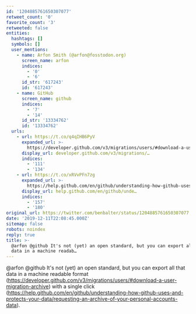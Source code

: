 ```yaml
---
id: '1204885761650307077'
retweet_count: '0'
favorite_count: '3'
retweeted: false
entities:
  hashtags: []
  symbols: []
  user_mentions:
    - name: Arfon Smith (@arfon@fosstodon.org)
      screen_name: arfon
      indices:
        - '0'
        - '6'
      id_str: '617243'
      id: '617243'
    - name: GitHub
      screen_name: github
      indices:
        - '7'
        - '14'
      id_str: '13334762'
      id: '13334762'
  urls:
    - url: https://t.co/q4qIHB6PyV
      expanded_url: >-
        https://developer.github.com/v3/migrations/users/#download-a-user-migration-archive
      display_url: developer.github.com/v3/migrations/…
      indices:
        - '111'
        - '134'
    - url: https://t.co/xRVvPFn7zg
      expanded_url: >-
        https://help.github.com/en/github/understanding-how-github-uses-and-protects-your-data/requesting-an-archive-of-your-personal-accounts-data
      display_url: help.github.com/en/github/unde…
      indices:
        - '157'
        - '180'
original_url: https://twitter.com/benbalter/status/1204885761650307077
date: '2019-12-11T22:08:45.000Z'
sitemap: false
robots: noindex
reply: true
title: >-
  @arfon @github It's not (yet) an open standard, but you can export all that
  data in a machine readab…
---
```


@arfon @github It's not (yet) an open standard, but you can export all that data in a machine readable format (https://developer.github.com/v3/migrations/users/#download-a-user-migration-archive) with a single click (https://help.github.com/en/github/understanding-how-github-uses-and-protects-your-data/requesting-an-archive-of-your-personal-accounts-data).